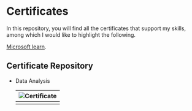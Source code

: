 # Certificates

In this repository, you will find all the certificates that support my skills, among which I would like to highlight the following.

[Microsoft learn](https://learn.microsoft.com/es-es/users/abrahamjimenezreyes-6598/transcript/denmwcj0y1pz2k1?tab=tab-learning-paths).


## Certificate Repository
		
  - Data Analysis
  
    | ![Certificate](https://github.com/jimenezreyes/Certificates/blob/main/Coursera%20838EBSCWNFEQ.png) |
    |:---------------------------:|
    |  |

